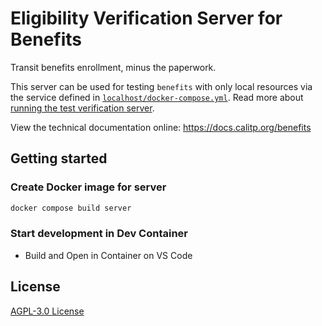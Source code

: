 # Eligibility Verification Server for Benefits

Transit benefits enrollment, minus the paperwork.

This server can be used for testing `benefits` with only local resources via the service defined in [`localhost/docker-compose.yml`](https://github.com/cal-itp/benefits/blob/dev/localhost/docker-compose.yml#L56). Read more about [running the test verification server](https://docs.calitp.org/benefits/getting-started/test-verification-server/).

View the technical documentation online: <https://docs.calitp.org/benefits>

## Getting started

### Create Docker image for server

```bash
docker compose build server
```

### Start development in Dev Container

- Build and Open in Container on VS Code

## License

[AGPL-3.0 License](./LICENSE)
